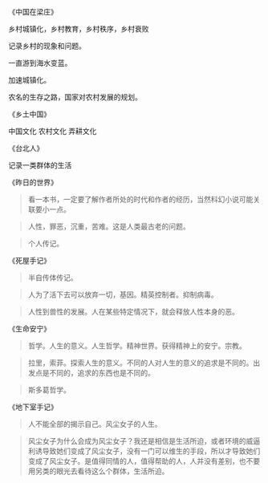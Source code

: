 《中国在梁庄》

乡村城镇化，乡村教育，乡村秩序，乡村衰败

记录乡村的现象和问题。

一直游到海水变蓝。

加速城镇化。

农名的生存之路，国家对农村发展的规划。

《乡土中国》

中国文化 农村文化 弄耕文化

《台北人》

记录一类群体的生活

《昨日的世界》

>看一本书，一定要了解作者所处的时代和作者的经历，当然科幻小说可能关联要小一点。

>人性，罪恶，沉重，苦难。这是人类最古老的问题。

>个人传记。

《死屋手记》

>半自传体传记。

>人为了活下去可以放弃一切，基因。精英控制者。抑制病毒。

>人性到兽性的发展。人在某些特定情况下，就会释放人性本身的恶。

《生命安宁》

>哲学。人生的意义。人生哲学。精神世界。获得精神上的安宁。宗教。

>拉里，索菲。探索人生的意义。不同的人对人生的意义的追求是不同的。出发点是不同的，追求的东西也是不同的。

>斯多葛哲学。

《地下室手记》

>人不能全部的揭示自己。风尘女子的人生。

>风尘女子为什么会成为风尘女子？我还是相信是生活所迫，或者环境的威逼利诱导致她们变成了风尘女子，没有一门可以维生的手段，所以才导致她们变成了风尘女子。是值得同情的人，值得帮助的人，人并没有差别，也不要用另类的眼光去看待这么个群体，生活所迫。
